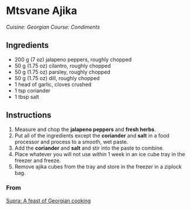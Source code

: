 # Mtsvane Ajika

_Cuisine:  Georgian_
_Course:  Condiments_

## Ingredients

- 200 g (7 oz) jalapeno peppers, roughly chopped
- 50 g (1.75 oz) cilantro, roughly chopped
- 50 g (1.75 oz) parsley, roughly chopped
- 50 g (1.75 oz) dill, roughly chopped
- 1 head of garlic, cloves crushed
- 1 tsp coriander
- 1 tbsp salt

## Instructions

1. Measure and chop the **jalapeno peppers** and **fresh herbs**.
1. Put all of the ingredients except the **coriander** and **salt** in a food processor and process to a smooth, wet paste.
1. Add the **coriander** and **salt** and stir into the paste to combine.
1. Place whatever you will not use within 1 week in an ice cube tray in the freezer and freeze.
1. Remove ajika cubes from the tray and store in the freezer in a ziplock bag.

### From

[Supra: A feast of Georgian cooking](https://www.amazon.com/Supra-Georgian-Cooking-Tiko-Tuskadze/dp/1911216163)